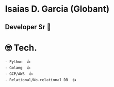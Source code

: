 # Isaias D. Garcia (Globant)
## Developer Sr 🐍

# 🤓 Tech.
    - Python  👍
    - Golang  👍
    - GCP/AWS  👍
    - Relational/No-relational DB  👍

<!---
isaiasg-globant/isaiasg-globant is a ✨ special ✨ repository because its `README.md` (this file) appears on your GitHub profile.
You can click the Preview link to take a look at your changes.
--->
